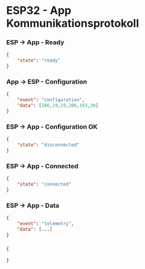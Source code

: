 # ESP32 - App Kommunikationsprotokoll


### ESP -> App - Ready

```json
{
    "state": "ready"
}
```

### App -> ESP - Configuration

```json
{
    "event": "configuration",
    "data": [106,19,19,206,193,30]
}
```

### ESP -> App - Configuration OK

```json
{
    "state": "disconnected"
}
```

### ESP -> App - Connected

```json
{
    "state": "connected"
}
```

### ESP -> App - Data

```json
{
    "event": "telemetry",
    "data": [...]
}
```

### 

```json
{
    
}
```